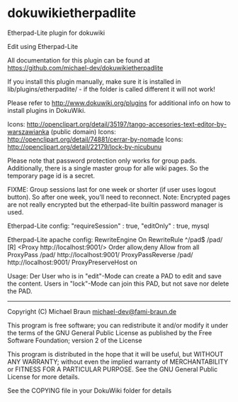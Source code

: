 dokuwikietherpadlite
====================

Etherpad-Lite plugin for dokuwiki

Edit using Etherpad-Lite

All documentation for this plugin can be found at
https://github.com/michael-dev/dokuwikietherpadlite

If you install this plugin manually, make sure it is installed in
lib/plugins/etherpadlite/ - if the folder is called different it
will not work!

Please refer to http://www.dokuwiki.org/plugins for additional info
on how to install plugins in DokuWiki.

Icons: http://openclipart.org/detail/35197/tango-accesories-text-editor-by-warszawianka (public domain)
Icons: http://openclipart.org/detail/74881/cerrar-by-nomade
Icons: http://openclipart.org/detail/22179/lock-by-nicubunu

Please note that password protection only works for group pads. Additionally, there is a single master group for alle wiki pages. So the temporary page id is a secret.

FIXME: Group sessions last for one week or shorter (if user uses logout button). So after one week, you'll need to reconnect.
Note: Encrypted pages are not really encrypted but the etherpad-lite builtin password manager is used.

Etherpad-Lite config:
  "requireSession" : true,
  "editOnly" : true,
  mysql

Etherpad-Lite apache config:
  RewriteEngine On
  RewriteRule ^/pad$ /pad/ [R]
  <Proxy http://localhost:9001/>
    Order allow,deny
    Allow from all
  </Proxy>
  ProxyPass /pad/ http://localhost:9001/
  ProxyPassReverse /pad/ http://localhost:9001/
  ProxyPreserveHost on

Usage: Der User who is in "edit"-Mode can create a PAD to edit and save the content. Users in "lock"-Mode can join this PAD, but not save nor delete the PAD.

----
Copyright (C) Michael Braun <michael-dev@fami-braun.de>

This program is free software; you can redistribute it and/or modify
it under the terms of the GNU General Public License as published by
the Free Software Foundation; version 2 of the License

This program is distributed in the hope that it will be useful,
but WITHOUT ANY WARRANTY; without even the implied warranty of
MERCHANTABILITY or FITNESS FOR A PARTICULAR PURPOSE.  See the
GNU General Public License for more details.

See the COPYING file in your DokuWiki folder for details
